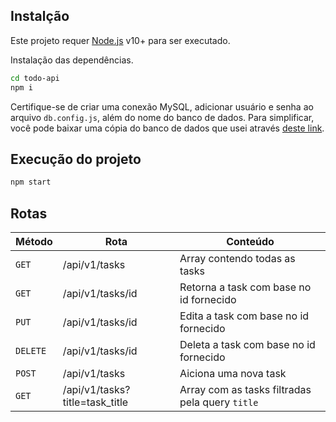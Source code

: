 ## Instalção

Este projeto requer [Node.js](https://nodejs.org/) v10+ para ser executado.

Instalação das dependências.

```sh
cd todo-api
npm i
```

Certifique-se de criar uma conexão MySQL, adicionar usuário e senha ao arquivo `db.config.js`, além do nome do banco de dados. Para simplificar, você pode baixar uma cópia do banco de dados que usei através [deste link](https://drive.google.com/file/d/1RTjMsyRFm23_px8nhg-PrcWSgTgjKTMN/view?usp=sharing).

## Execução do projeto

```sh
npm start
```

## Rotas

| Método   | Rota                           | Conteúdo                                        |
| -------- | ------------------------------ | ----------------------------------------------- |
| `GET`    | /api/v1/tasks                  | Array contendo todas as tasks                   |
| `GET`    | /api/v1/tasks/id               | Retorna a task com base no id fornecido         |
| `PUT`    | /api/v1/tasks/id               | Edita a task com base no id fornecido           |
| `DELETE` | /api/v1/tasks/id               | Deleta a task com base no id fornecido          |
| `POST`   | /api/v1/tasks                  | Aiciona uma nova task                           |
| `GET`    | /api/v1/tasks?title=task_title | Array com as tasks filtradas pela query `title` |
